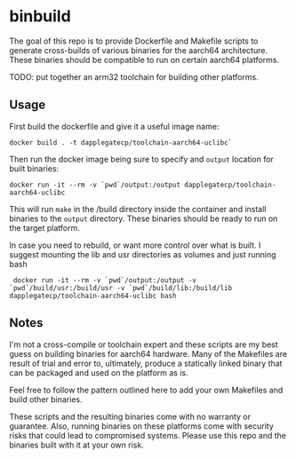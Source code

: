 # binbuild
The goal of this repo is to provide Dockerfile and Makefile scripts to generate cross-builds of various binaries for the aarch64 architecture. These binaries should be compatible to run on certain aarch64 platforms. 

TODO: put together an arm32 toolchain for building other platforms.

## Usage
First build the dockerfile and give it a useful image name:
```
docker build . -t dapplegatecp/toolchain-aarch64-uclibc`
```

Then run the docker image being sure to specify and `output` location for built binaries:
```
docker run -it --rm -v `pwd`/output:/output dapplegatecp/toolchain-aarch64-uclibc
```

This will run `make` in the /build directory inside the container and install binaries to the `output` directory. These binaries should be ready to run on the target platform.

In case you need to rebuild, or want more control over what is built. I suggest mounting the lib and usr directories as volumes and just running bash

```
 docker run -it --rm -v `pwd`/output:/output -v `pwd`/build/usr:/build/usr -v `pwd`/build/lib:/build/lib dapplegatecp/toolchain-aarch64-uclibc bash
 ```

## Notes
I'm not a cross-compile or toolchain expert and these scripts are my best guess on building binaries for aarch64 hardware. Many of the Makefiles are result of trial and error to, ultimately, produce a statically linked binary that can be packaged and used on the platform as is. 

Feel free to follow the pattern outlined here to add your own Makefiles and build other binaries.  

These scripts and the resulting binaries come with no warranty or guarantee. Also, running binaries on these platforms come with security risks that could lead to compromised systems. Please use this repo and the binaries built with it at your own risk.